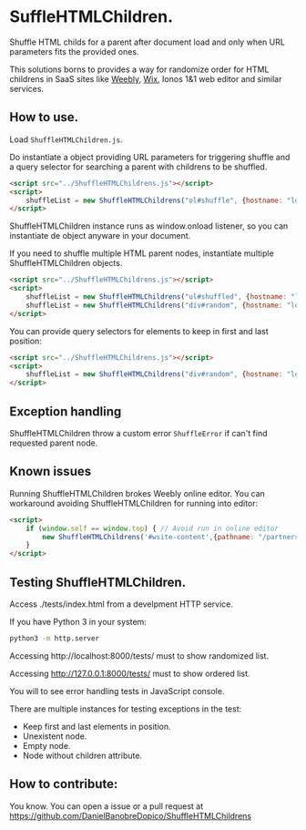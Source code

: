 # SuffleHTMLChildren.
Shuffle HTML childs for a parent after document load and only when URL parameters fits the provided ones.

This solutions borns to provides a way for randomize order for HTML childrens in SaaS sites like [Weebly](https://www.weebly.com/), [Wix](https://wix.com), Ionos 1&1 web editor and similar services.

## How to use.
Load ```ShuffleHTMLChildren.js```.

Do instantiate a object providing URL parameters for triggering shuffle and a query selector for searching a parent with childrens to be shuffled.
```html
<script src="../ShuffleHTMLChildrens.js"></script>
<script>
    shuffleList = new ShuffleHTMLChildrens("ol#shuffle", {hostname: "localhost"});
</script>
```
ShuffleHTMLChildren instance runs as window.onload listener, so you can instantiate de object anyware in your document.

If you need to shuffle multiple HTML parent nodes, instantiate multiple ShuffleHTMLChildren objects.
```html
<script src="../ShuffleHTMLChildrens.js"></script>
<script>
    shuffleList = new ShuffleHTMLChildrens("ul#shuffled", {hostname: "localhost"});
    shuffleList = new ShuffleHTMLChildrens("div#random", {hostname: "localhost", pathname: "/index.html", hash: "#shuffleElements"});
</script>
```

You can provide query selectors for elements to keep in first and last position:
```html
<script src="../ShuffleHTMLChildrens.js"></script>
<script>
    shuffleList = new ShuffleHTMLChildrens("div#random", {hostname: "localhost"}, "div.top", "div.botton");
</script>
```
## Exception handling
ShuffleHTMLChildren throw a custom error ```ShuffleError``` if can't find requested parent node.

## Known issues
Running ShuffleHTMLChildren brokes Weebly online editor. You can workaround avoiding ShuffleHTMLChildren for running into editor:
```html
<script>
    if (window.self == window.top) { // Avoid run in online editor
        new ShuffleHTMLChildrens('#wsite-content',{pathname: "/partnerships/"})
    }
</script>
```

## Testing ShuffleHTMLChildren.

Access ./tests/index.html from a develpment HTTP service.

If you have Python 3 in your system:

```bash
python3 -m http.server
```

Accessing http://localhost:8000/tests/ must to show randomized list.

Accessing http://127.0.0.1:8000/tests/ must to show ordered list.

You will to see error handling tests in JavaScript console.

There are multiple instances for testing exceptions in the test:
* Keep first and last elements in position.
* Unexistent node.
* Empty node.
* Node without children attribute.

## How to contribute:
You know. You can open a issue or a pull request at https://github.com/DanielBanobreDopico/ShuffleHTMLChildrens